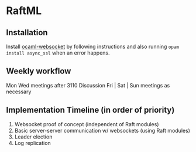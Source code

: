# RaftML

## Installation

Install [ocaml-websocket](https://github.com/vbmithr/ocaml-websocket) by following instructions and also running `opam install async_ssl` when an error happens.

## Weekly workflow
Mon Wed meetings after 3110 Discussion
Fri | Sat | Sun meetings as necessary

## Implementation Timeline (in order of priority)
1. Websocket proof of concept (independent of Raft modules)
2. Basic server-server communication w/ websockets (using Raft modules)
3. Leader election
4. Log replication
